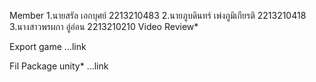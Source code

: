 Member 1.นายสรัล เอกบุศย์ 2213210483 2.นายภูบดินทร์ เพ่งภูมิเกียรติ 2213210418 3.นางสาวพรผกา อู่อ่อน 2213210210 Video Review*

Export game ...link

Fil Package unity* ...link
